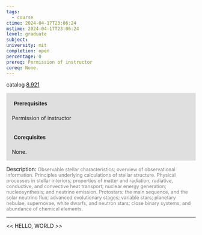 ```yaml
---
tags:
  - course
ctime: 2024-04-17T23:06:24
mstime: 2024-04-17T23:06:24
level: graduate
subject: 
university: mit
completion: open
percentage: 0
prereq: Permission of instructor
coreq: None.
---
```


catalog [8.921](http://student.mit.edu/catalog/m8b.html#8.921)

<span style="display: block; padding: 15px; background-color: rgb(100, 100, 100, 0.2);"><font id="m_prereq3770_0" style="display: block; font-family: Arial, sans-serif; font-weight: bold; padding: 5px">Prerequisites</font><br><span id="prereq3770_0">Permission of instructor</span></span>
<span style="display: block; padding: 15px; background-color: rgb(100, 100, 100, 0.2);"><font id="m_coreq3770_0" style="display: block; font-family: Arial, sans-serif; font-weight: bold; padding: 5px">Corequisites</font><br><span id="coreq3770_0">None.</span></span>

<font style="">Description:</font>
<font style="color: grey; font-size: 0.8rem;">Observable stellar characteristics; overview of observational information. Principles underlying calculations of stellar structure. Physical processes in stellar interiors; properties of matter and radiation; radiative, conductive, and convective heat transport; nuclear energy generation; nucleosynthesis; and neutrino emission. Protostars; the main sequence, and the solar neutrino flux; advanced evolutionary stages; variable stars; planetary nebulae, supernovae, white dwarfs, and neutron stars; close binary systems; and abundance of chemical elements.</font>



---

<< HELLO, WORLD >>
